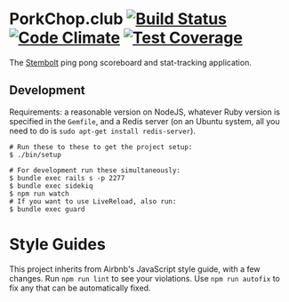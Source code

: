 # PorkChop.club [![Build Status](https://travis-ci.org/PorkChopClub/porkchop.svg?branch=master)](https://travis-ci.org/porkchopclub/porkchop) [![Code Climate](https://codeclimate.com/github/porkchopclub/porkchop/badges/gpa.svg)](https://codeclimate.com/github/porkchopclub/porkchop) [![Test Coverage](https://codeclimate.com/github/porkchopclub/porkchop/badges/coverage.svg)](https://codeclimate.com/github/porkchopclub/porkchop/coverage)

The [Stembolt](https://stembolt.com/) ping pong scoreboard and stat-tracking application.

## Development

Requirements: a reasonable version on NodeJS, whatever Ruby version is
specified in the `Gemfile`, and a Redis server (on an Ubuntu system, all you
need to do is `sudo apt-get install redis-server`).

```shell
# Run these to these to get the project setup:
$ ./bin/setup

# For development run these simultaneously:
$ bundle exec rails s -p 2277
$ bundle exec sidekiq
$ npm run watch
# If you want to use LiveReload, also run:
$ bundle exec guard
```

# Style Guides

This project inherits from Airbnb's JavaScript style guide, with a few changes.
Run `npm run lint` to see your violations. Use `npm run autofix` to fix any
that can be automatically fixed.
